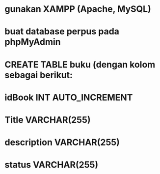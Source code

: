 # gunakan XAMPP (Apache, MySQL)
# buat database perpus pada phpMyAdmin
# CREATE TABLE buku (dengan  kolom sebagai berikut:
# 		idBook 			INT AUTO_INCREMENT
#		Title 			VARCHAR(255)
#		description 	VARCHAR(255)
#		status			VARCHAR(255)

